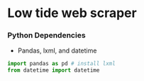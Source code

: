 # Low tide web scraper

### Python Dependencies
- Pandas, lxml, and datetime

```python
import pandas as pd # install lxml
from datetime import datetime
```
